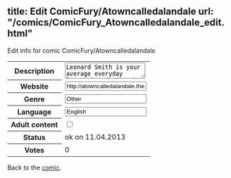title: Edit ComicFury/Atowncalledalandale
url: "/comics/ComicFury_Atowncalledalandale_edit.html"
---
Edit info for comic ComicFury/Atowncalledalandale

<form name="comic" action="http://gaepostmail.appengine.com/comic" name="post">
<table class="comicinfo">
<tr>
<th>Description</th><td><textarea name="description">Leonard Smith is your average everyday loser, but during the full - moon becomes a hulking werewolf. Along with a Witch named Noa, and his perverted best friend Ron. Len must navigate everyday life and try to be as normal as possible. But that's easier said than done as he's living in the strangest town in the world. And in the town called Alandale, anything is possible.</textarea></td>
</tr>
<tr>
<th>Website</th><td><input type="text" name="url" value="http://atowncalledalandale.thecomicseries.com/"/></td>
</tr>
<tr>
<th>Genre</th><td><input type="text" name="genre" value="Other"/></td>
</tr>
<tr>
<th>Language</th><td><input type="text" name="language" value="English"/></td>
</tr>
<tr>
<th>Adult content</th><td><input type="checkbox" name="adult" value="adult" /></td>
</tr>
<tr>
<th>Status</th><td>ok on 11.04.2013</td>
</tr>
<tr>
<th>Votes</th><td>0</div></td>
</tr>
</table>
</form>

Back to the [comic](/comics/ComicFury_Atowncalledalandale.html).
